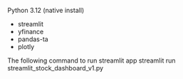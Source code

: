  Python 3.12 (native install)
* streamlit
* yfinance
* pandas-ta
* plotly





The following command to run streamlit app
        streamlit run streamlit_stock_dashboard_v1.py
